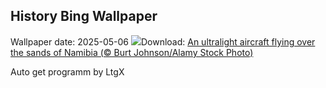 ## History Bing Wallpaper
Wallpaper date: 2025-05-06
![](https://www.bing.com/th?id=OHR.FlyoverNamibia_EN-GB4652418118_UHD.jpg&w=1000)Download: [An ultralight aircraft flying over the sands of Namibia (© Burt Johnson/Alamy Stock Photo)](https://www.bing.com/th?id=OHR.FlyoverNamibia_EN-GB4652418118_UHD.jpg)

Auto get programm by LtgX

